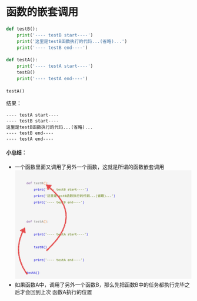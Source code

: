 # 函数的嵌套调用

```python
def testB():
    print('---- testB start----')
    print('这里是testB函数执行的代码...(省略)...')
    print('---- testB end----')

def testA():
    print('---- testA start----')
    testB()
    print('---- testA end----')

testA()
```

结果：

```
---- testA start----
---- testB start----
这里是testB函数执行的代码...(省略)...
---- testB end----
---- testA end----
```

#### 小总结：

- 一个函数里面又调用了另外一个函数，这就是所谓的函数嵌套调用 ![函数嵌套调用](../src/4.函数（一）/01-第5天-4.png)
- 如果函数A中，调用了另外一个函数B，那么先把函数B中的任务都执行完毕之后才会回到上次 函数A执行的位置

